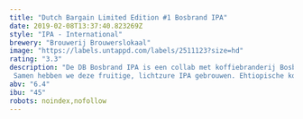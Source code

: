```yaml
---
title: "Dutch Bargain Limited Edition #1 Bosbrand IPA"
date: 2019-02-08T13:37:40.823269Z
style: "IPA - International"
brewery: "Brouwerij Brouwerslokaal"
image: "https://labels.untappd.com/labels/2511123?size=hd"
rating: "3.3"
description: "De DB Bosbrand IPA is een collab met koffiebranderij Bosbrand uit Apeldoorn. Met deze samenwerking wilden we de cliché doorbreken dat koffiebonen en bier enkel in een Stout samenkomen.  Samen hebben we deze fruitige, lichtzure IPA gebrouwen. Ehtiopische koffiebonen kregen een lichte toast, om die fruittoetsen uit de bonen te halen. Dit combineerden we met een passievrucht fermentatie om het bier extra fruitig te krijgen. De lichte toast van de koffiebonen zorgen ook voor een karameltoets, waarmee het bier een extra dimensie krijgt. In deze IPA vind je vooral hoparoma’s en minder hopbitterheid, waardoor deze richting de New England gaat."
abv: "6.4"
ibu: "45"
robots: noindex,nofollow
---
```

